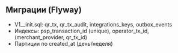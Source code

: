 ## Миграции (Flyway)

- V1__init.sql: qr_tx, qr_tx_audit, integrations_keys, outbox_events
- Индексы: psp_transaction_id (unique), operator_tx_id, (merchant_provider, qr_tx_id)
- Партиции по created_at (день/неделя)



